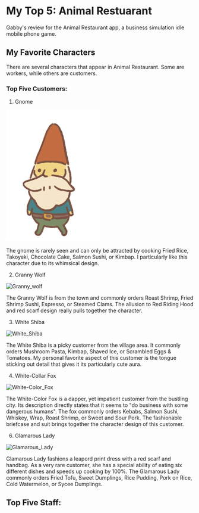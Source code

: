 # My Top 5: Animal Restuarant 
Gabby's review for the Animal Restaurant app, a business simulation idle mobile phone game.

## My Favorite Characters
There are several characters that appear in Animal Restaurant. Some are workers, while others are customers.

### Top Five Customers:
1. Gnome

![gnome](Gnome.webp "Gnome - Animal Restaurant")

The gnome is rarely seen and can only be attracted by cooking Fried Rice, Takoyaki, Chocolate Cake, Salmon Sushi, or Kimbap. I particularly like this character due to its whimsical design. 

2. Granny Wolf

![Granny_wolf](https://static.wikia.nocookie.net/animalrestaurant/images/d/dd/Granny_Wolf.png/revision/latest?cb=20191231192457)

The Granny Wolf is from the town and commonly orders Roast Shrimp, Fried Shrimp Sushi, Espresso, or Steamed Clams. The allusion to Red Riding Hood and red scarf design really pulls together the character. 

3. White Shiba

![White_Shiba](https://static.wikia.nocookie.net/animalrestaurant/images/6/6f/White_Shiba.png/revision/latest?cb=20200101202321)

The White Shiba is a picky customer from the village area. It commonly orders Mushroom Pasta, Kimbap, Shaved Ice, or Scrambled Eggs & Tomatoes. My personal favorite aspect of this customer is the tongue sticking out detail that gives it its particularly cute aura. 

4. White-Collar Fox

![White-Color_Fox](https://static.wikia.nocookie.net/animalrestaurant/images/f/ff/White-Collar_Fox.png/revision/latest?cb=20200103093256)

The White-Color Fox is a dapper, yet impatient customer from the bustling city. Its description directly states that it seems to "do business with some dangerous humans". The fox commonly orders Kebabs, Salmon Sushi, Whiskey, Wrap, Roast Shrimp, or Sweet and Sour Pork. The fashionable briefcase and suit brings together the character design of this customer. 

6. Glamarous Lady

![Glamarous_Lady](https://static.wikia.nocookie.net/animalrestaurant/images/c/c9/Glamourous_Lady.png/revision/latest?cb=20200103105227)

Glamarous Lady fashions a leapord print dress with a red scarf and handbag. As a very rare customer, she has a special ability of eating six different dishes and speeds up cooking by 100%. The Glamarous Lady commonly orders Fried Tofu, Sweet Dumplings, Rice Pudding, Pork on Rice, Cold Watermelon, or Sycee Dumplings.

## Top Five Staff:
